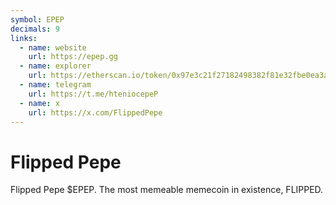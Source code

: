 ```yaml
---
symbol: EPEP
decimals: 9
links:
  - name: website
    url: https://epep.gg
  - name: explorer
    url: https://etherscan.io/token/0x97e3c21f27182498382f81e32fbe0ea3a0e3d79b
  - name: telegram
    url: https://t.me/hteniocepeP
  - name: x
    url: https://x.com/FlippedPepe
---
```


# Flipped Pepe

Flipped Pepe $EPEP. The most memeable memecoin in existence, FLIPPED.
